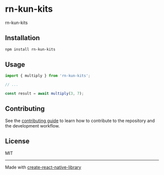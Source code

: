 # rn-kun-kits

rn-kun-kits

## Installation

```sh
npm install rn-kun-kits
```

## Usage


```js
import { multiply } from 'rn-kun-kits';

// ...

const result = await multiply(3, 7);
```


## Contributing

See the [contributing guide](CONTRIBUTING.md) to learn how to contribute to the repository and the development workflow.

## License

MIT

---

Made with [create-react-native-library](https://github.com/callstack/react-native-builder-bob)
